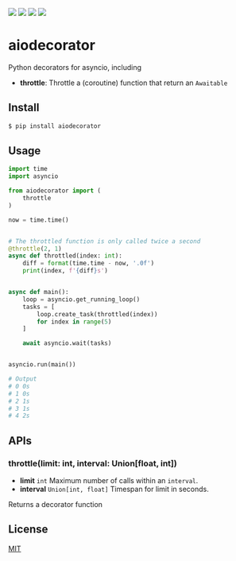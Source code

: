 [![](https://travis-ci.org/kaelzhang/python-aiodecorator.svg?branch=master)](https://travis-ci.org/kaelzhang/python-aiodecorator)
[![](https://codecov.io/gh/kaelzhang/python-aiodecorator/branch/master/graph/badge.svg)](https://codecov.io/gh/kaelzhang/python-aiodecorator)
[![](https://img.shields.io/pypi/v/aiodecorator.svg)](https://pypi.org/project/aiodecorator/)
[![](https://img.shields.io/pypi/l/aiodecorator.svg)](https://github.com/kaelzhang/python-aiodecorator)

# aiodecorator

Python decorators for asyncio, including

- **throttle**: Throttle a (coroutine) function that return an `Awaitable`
<!-- - limit -->
<!-- - timeout -->

## Install

```sh
$ pip install aiodecorator
```

## Usage

```py
import time
import asyncio

from aiodecorator import (
    throttle
)

now = time.time()


# The throttled function is only called twice a second
@throttle(2, 1)
async def throttled(index: int):
    diff = format(time.time - now, '.0f')
    print(index, f'{diff}s')


async def main():
    loop = asyncio.get_running_loop()
    tasks = [
        loop.create_task(throttled(index))
        for index in range(5)
    ]

    await asyncio.wait(tasks)


asyncio.run(main())

# Output
# 0 0s
# 1 0s
# 2 1s
# 3 1s
# 4 2s
```

## APIs

### throttle(limit: int, interval: Union[float, int])

- **limit** `int` Maximum number of calls within an `interval`.
- **interval** `Union[int, float]` Timespan for limit in seconds.

Returns a decorator function

## License

[MIT](LICENSE)
